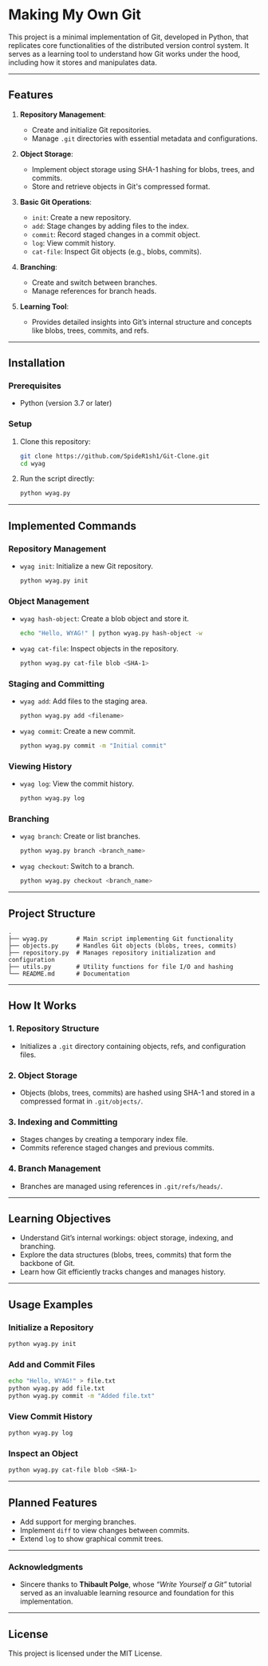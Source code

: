 
# Making My Own Git

This project is a minimal implementation of Git, developed in Python, that replicates core functionalities of the distributed version control system. It serves as a learning tool to understand how Git works under the hood, including how it stores and manipulates data.

---

## **Features**

1. **Repository Management**:
   - Create and initialize Git repositories.
   - Manage `.git` directories with essential metadata and configurations.

2. **Object Storage**:
   - Implement object storage using SHA-1 hashing for blobs, trees, and commits.
   - Store and retrieve objects in Git's compressed format.

3. **Basic Git Operations**:
   - `init`: Create a new repository.
   - `add`: Stage changes by adding files to the index.
   - `commit`: Record staged changes in a commit object.
   - `log`: View commit history.
   - `cat-file`: Inspect Git objects (e.g., blobs, commits).

4. **Branching**:
   - Create and switch between branches.
   - Manage references for branch heads.

5. **Learning Tool**:
   - Provides detailed insights into Git’s internal structure and concepts like blobs, trees, commits, and refs.

---

## **Installation**

### **Prerequisites**
- Python (version 3.7 or later)

### **Setup**
1. Clone this repository:
   ```bash
   git clone https://github.com/SpideR1sh1/Git-Clone.git
   cd wyag
   ```

2. Run the script directly:
   ```bash
   python wyag.py
   ```

---

## **Implemented Commands**

### Repository Management
- `wyag init`: Initialize a new Git repository.
  ```bash
  python wyag.py init
  ```

### Object Management
- `wyag hash-object`: Create a blob object and store it.
  ```bash
  echo "Hello, WYAG!" | python wyag.py hash-object -w
  ```

- `wyag cat-file`: Inspect objects in the repository.
  ```bash
  python wyag.py cat-file blob <SHA-1>
  ```

### Staging and Committing
- `wyag add`: Add files to the staging area.
  ```bash
  python wyag.py add <filename>
  ```

- `wyag commit`: Create a new commit.
  ```bash
  python wyag.py commit -m "Initial commit"
  ```

### Viewing History
- `wyag log`: View the commit history.
  ```bash
  python wyag.py log
  ```

### Branching
- `wyag branch`: Create or list branches.
  ```bash
  python wyag.py branch <branch_name>
  ```

- `wyag checkout`: Switch to a branch.
  ```bash
  python wyag.py checkout <branch_name>
  ```

---

## **Project Structure**

```
.
├── wyag.py        # Main script implementing Git functionality
├── objects.py     # Handles Git objects (blobs, trees, commits)
├── repository.py  # Manages repository initialization and configuration
├── utils.py       # Utility functions for file I/O and hashing
└── README.md      # Documentation
```

---

## **How It Works**

### 1. **Repository Structure**
- Initializes a `.git` directory containing objects, refs, and configuration files.

### 2. **Object Storage**
- Objects (blobs, trees, commits) are hashed using SHA-1 and stored in a compressed format in `.git/objects/`.

### 3. **Indexing and Committing**
- Stages changes by creating a temporary index file.
- Commits reference staged changes and previous commits.

### 4. **Branch Management**
- Branches are managed using references in `.git/refs/heads/`.

---

## **Learning Objectives**
- Understand Git’s internal workings: object storage, indexing, and branching.
- Explore the data structures (blobs, trees, commits) that form the backbone of Git.
- Learn how Git efficiently tracks changes and manages history.

---

## **Usage Examples**

### Initialize a Repository
```bash
python wyag.py init
```

### Add and Commit Files
```bash
echo "Hello, WYAG!" > file.txt
python wyag.py add file.txt
python wyag.py commit -m "Added file.txt"
```

### View Commit History
```bash
python wyag.py log
```

### Inspect an Object
```bash
python wyag.py cat-file blob <SHA-1>
```

---

## **Planned Features**
- Add support for merging branches.
- Implement `diff` to view changes between commits.
- Extend `log` to show graphical commit trees.

---

### **Acknowledgments**
- Sincere thanks to **Thibault Polge**, whose *“Write Yourself a Git”* tutorial served as an invaluable learning resource and foundation for this implementation.

---

## **License**
This project is licensed under the MIT License.
